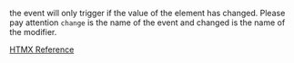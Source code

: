 the event will only trigger if the value of the element has changed.
Please pay attention `change` is the name of the event and changed is the name of the modifier.


[HTMX Reference](https://htmx.org/attributes/hx-trigger/)
